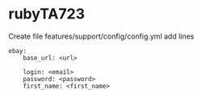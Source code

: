 # rubyTA723


Create file features/support/config/config.yml add lines

    ebay:
        base_url: <url>

        login: <email>
        password: <password>
        first_name: <first_name>

